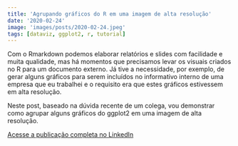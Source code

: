 ```yaml
---
title: 'Agrupando gráficos do R em uma imagem de alta resolução'
date: '2020-02-24'
image: 'images/posts/2020-02-24.jpeg'
tags: [dataviz, ggplot2, r, tutorial]
---
```


Com o Rmarkdown podemos elaborar relatórios e slides com facilidade e muita qualidade, mas há momentos que precisamos levar os visuais criados no R para um documento externo. Já tive a necessidade, por exemplo, de gerar alguns gráficos para serem incluídos no informativo interno de uma empresa que eu trabalhei e o requisito era que estes gráficos estivessem em alta resolução.

Neste post, baseado na dúvida recente de um colega, vou demonstrar como agrupar alguns gráficos do ggplot2 em uma imagem de alta resolução.

<a href="https://www.linkedin.com/pulse/agrupando-gráficos-do-r-em-uma-imagem-de-alta-da-silva-júnior/" class="nav__link cta-button button button--small" target="_blank">Acesse a publicação completa no LinkedIn</a>
